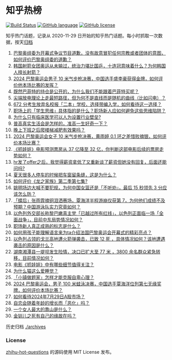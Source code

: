 # 知乎热榜
[![Build Status](https://github.com/ToWeLong/zhihu-hot-questions/workflows/CI/badge.svg)](https://github.com/ToWeLong/zhihu-hot-questions/actions)
[![GitHub language](https://img.shields.io/badge/language-golang-orange.svg)](https://golang.org/)
[![GitHub license](https://img.shields.io/github/license/ToWeLong/zhihu-hot-questions)](https://github.com/ToWeLong/zhihu-hot-questions/blob/main/LICENSE)

知乎热门话题，记录从 2020-11-29 日开始的知乎热门话题。每小时抓取一次数据，按天[归档](./archives)

<!-- BEGIN -->

1. [巴黎奥组委为开幕式争议节目道歉，没有故意冒犯任何宗教或者团体的意图，如何评价巴黎奥组委的道歉？](https://www.zhihu.com/question/662835893)
1. [韩国射箭女团奥运从未输过，统治力堪比国乒，十连冠意味着什么？为何韩国人擅长射箭？](https://www.zhihu.com/question/662842674)
1. [2024 巴黎奥运会男子 10 米气步枪决赛，中国选手盛李豪获得金牌，如何评价他本场比赛的发挥？](https://www.zhihu.com/question/662894089)
1. [既然巴菲特的持仓是公开的，为什么我们不能跟着巴菲特买呢？](https://www.zhihu.com/question/662354024)
1. [尖端放电理论上走最短路径，但为何不是直线而是随机的曲线（比如闪电）？](https://www.zhihu.com/question/662784059)
1. [672 分考生放弃名校报「二本」学校，选择带编入学，如何看待这一选择？](https://www.zhihu.com/question/662877521)
1. [职场上的「学生思维」具体指的是什么？职场新人应如何避免这些思维陷阱？](https://www.zhihu.com/question/662639543)
1. [为什么只有临床医学可以人为设置行业壁垒?](https://www.zhihu.com/question/662664694)
1. [普高真实生活会是怎样的，准高一生好奇一下？](https://www.zhihu.com/question/662744394)
1. [晚上下班之后爬楼梯减肥有效果吗？](https://www.zhihu.com/question/662362746)
1. [2024 巴黎奥运会女子 10 米气步枪决赛，黄雨婷 0.1 环之差惜败摘银，如何评价本场比赛？](https://www.zhihu.com/question/662890331)
1. [《抓娃娃》电影预测票房从 37 亿降至 32 亿，你判断这部电影后续的票房走势如何？](https://www.zhihu.com/question/662480519)
1. [hr发了offer之后，我觉得薪资拿低了又重新谈了薪资但她没有回复，后面还能问吗?](https://www.zhihu.com/question/654467480)
1. [夏天很多人停车的时候把车窗留条缝，这是为什么？](https://www.zhihu.com/question/662140201)
1. [如何评价《龙之家族》第二季第七集?](https://www.zhihu.com/question/662880718)
1. [姚明场边大喊不要犯规，为何中国女篮还是「不听劝」，最后 15 秒领先 3 分应该怎么防？](https://www.zhihu.com/question/662843086)
1. [「蝶后」张雨霏摘铜泪洒赛场，覃海洋半程游崩仅获第 7，为何他们成绩不及预期？中国游泳队实力究竟如何？](https://www.zhihu.com/question/662872928)
1. [以色列外交部长称黎巴嫩真主党「已越过所有红线」，以色列正面临一场「全面战争」，目前中东局势情况如何？](https://www.zhihu.com/question/662805511)
1. [职场新人真正成熟的标志是什么？](https://www.zhihu.com/question/659557902)
1. [如何用孩子能理解语言来为ta介绍法国巴黎奥运会开幕式的精彩亮点？](https://www.zhihu.com/question/662676345)
1. [以色列占领的戈兰高地遭火箭弹袭击，已致 12 死 ，具体情况如何？该地遭遇袭击的原因是什么？](https://www.zhihu.com/question/662793724)
1. [湖南湘潭县一堤坝发生险情，决口已扩大至 77 米 ，3800 余名群众紧急转移，目前情况如何？](https://www.zhihu.com/question/662834542)
1. [电影《抓娃娃》中有哪些细节值得关注？](https://www.zhihu.com/question/661687428)
1. [为什么猫这么爱睡觉？](https://www.zhihu.com/question/660492895)
1. [「小镇做题家」怎样才能克服自卑心理？](https://www.zhihu.com/question/662408555)
1. [2024 巴黎奥运会，男子 100 米蛙泳决赛，中国选手覃海洋位列第七无缘奖牌，如何评价本场比赛？](https://www.zhihu.com/question/662843642)
1. [如何看待2024年7月29日A股市场？](https://www.zhihu.com/question/662831414)
1. [自恋会随着年龄的增长而「恶化」吗？](https://www.zhihu.com/question/662246741)
1. [一个女人最大的靠山是什么？](https://www.zhihu.com/question/662310080)
1. [金钏儿之死有自己的缘故在吗？](https://www.zhihu.com/question/612724516)

<!-- END -->

历史归档 [./archives](./archives)


### License
[zhihu-hot-questions](https://github.com/towelong/zhihu-hot-questions) 的源码使用 MIT License 发布。